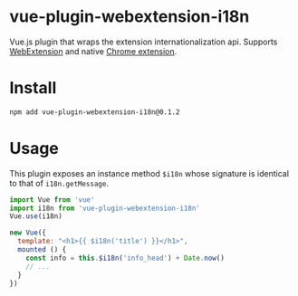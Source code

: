 # vue-plugin-webextension-i18n
Vue.js plugin that wraps the extension internationalization api. Supports [WebExtension](https://developer.mozilla.org/en-US/Add-ons/WebExtensions/API/i18n/getMessage) and native [Chrome extension](https://developer.chrome.com/extensions/i18n).

# Install

```bash
npm add vue-plugin-webextension-i18n@0.1.2
```

# Usage

This plugin exposes an instance method `$i18n` whose signature is identical to that of `i18n.getMessage`.

```javascript
import Vue from 'vue'
import i18n from 'vue-plugin-webextension-i18n'
Vue.use(i18n)

new Vue({
  template: "<h1>{{ $i18n('title') }}</h1>",
  mounted () {
    const info = this.$i18n('info_head') + Date.now()
    // ...
  }
})
```
